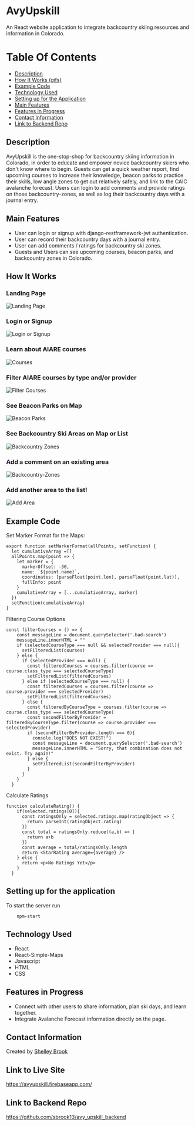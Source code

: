 # AvyUpskill

An React website application to integrate backcountry skiing resources and information in Colorado.

# Table Of Contents 
- [Description](https://github.com/sbrook13/avy-upskill-frontend#description)
- [How It Works (gifs)](https://github.com/sbrook13/avy-upskill-frontend#how-it-works)
- [Example Code](https://github.com/sbrook13/avy-upskill-frontend#example-code)
- [Technology Used](https://github.com/sbrook13/avy-upskill-frontend#technology-used)
- [Setting up for the Application](https://github.com/sbrook13/avy-upskill-frontend#setting-up-for-the-application)
- [Main Features](https://github.com/sbrook13/avy-upskill-frontend#main-features)
- [Features in Progress](https://github.com/sbrook13/avy-upskill-frontend#features-in-progress)
- [Contact Information](https://github.com/sbrook13/avy-upskill-frontend#contact-information)
- [Link to Backend Repo](https://github.com/sbrook13/avy-upskill-frontend#link-to-backend-repo)

## Description

AvyUpskill is the one-stop-shop for backcountry skiing information in Colorado, in order to educate and empower novice backcountry skiers who don't know where to begin. Guests can get a quick weather report, find upcoming courses to increase their knowledge, beacon parks to practice their skills, low angle zones to get out relatively safely, and link to the CAIC avalanche forecast. Users can login to add comments and provide ratings on those backcountry-zones, as well as log their backcountry days with a journal entry.

## Main Features

- User can login or signup with django-restframework-jwt authentication.
- User can record their backcountry days with a journal entry.
- User can add comments / ratings for backcountry ski zones.
- Guests and Users can see upcoming courses, beacon parks, and backcountry zones in Colorado.

## How It Works

### Landing Page


![Landing Page](https://media0.giphy.com/media/O0njrtdNFN5rjdwJ2E/giphy.gif)


### Login or Signup


![Login or Signup](https://media4.giphy.com/media/N9hyNTCfXPxuet8m83/giphy.gif)


### Learn about AIARE courses


![Courses](https://media4.giphy.com/media/sW0fuZX1RcZ0OFakYB/giphy.gif)


### Filter AIARE courses by type and/or provider


![Filter Courses](https://media2.giphy.com/media/5IZmzBGvzwudp3xCdT/giphy.gif)


### See Beacon Parks on Map


![Beacon Parks](https://media1.giphy.com/media/IoHkyHBQ06Kpq98B2P/giphy.gif)


### See Backcountry Ski Areas on Map or List


![Backcountry Zones](https://media0.giphy.com/media/xzb1hQZ7S1Qh2ASUQW/giphy.gif)


### Add a comment on an existing area


![Backcountry-Zones](https://media0.giphy.com/media/ZhdsI01dhcEP3VLFnA/giphy.gif)


### Add another area to the list!


![Add Area](https://media1.giphy.com/media/sXuEFuMVfaWlUAP6ci/giphy.gif)


## Example Code 

Set Marker Format for the Maps:
```
export function setMarkerFormat(allPoints, setFunction) {
  let cumulativeArray =[]
  allPoints.map(point => {
    let marker = {
      markerOffset: -30,
      name: `${point.name}`,
      coordinates: [parseFloat(point.lon), parseFloat(point.lat)],
      fullInfo: point
    }
    cumulativeArray = [...cumulativeArray, marker]
  })
  setFunction(cumulativeArray)
}
```

Filtering Course Options
```
const filterCourses = () => {
    const messageLine = document.querySelector('.bad-search')
    messageLine.innerHTML = ""
    if (selectedCourseType === null && selectedProvider === null){
      setFilteredList(courses)
    } else {
      if (selectedProvider === null) {
        const filteredCourses = courses.filter(course => course.class_type === selectedCourseType)
        setFilteredList(filteredCourses)
      } else if (selectedCourseType === null) {
        const filteredCourses = courses.filter(course => course.provider === selectedProvider)
        setFilteredList(filteredCourses)
      } else {
        const filteredByCourseType = courses.filter(course => course.class_type === selectedCourseType)
        const secondFilterByProvider = filteredByCourseType.filter(course => course.provider === selectedProvider)
        if (secondFilterByProvider.length === 0){
          console.log("DOES NOT EXIST!")
          const messageLine = document.querySelector('.bad-search')
          messageLine.innerHTML = "Sorry, that combination does not exist. Try again!"
        } else {
          setFilteredList(secondFilterByProvider)
        }
      }  
    }
  }
```

Calculate Ratings
```
function calculateRating() {
    if(selected.ratings[0]){
      const ratingsOnly = selected.ratings.map(ratingObject => { 
        return parseInt(ratingObject.rating)
      })
      const total = ratingsOnly.reduce((a,b) => {
        return a+b
      })
      const average = total/ratingsOnly.length
      return <StarRating average={average} />
    } else {
      return <p>No Ratings Yet</p>
    }
  }
```

## Setting up for the application

To start the server run

``` 
    npm-start 
```

## Technology Used

- React
- React-Simple-Maps
- Javascript
- HTML
- CSS

## Features in Progress

- Connect with other users to share information, plan ski days, and learn together. 
- Integrate Avalanche Forecast information directly on the page. 

## Contact Information

Created by [Shelley Brook](https://www.linkedin.com/in/sbrook13/)

## Link to Live Site

https://avyupskill.firebaseapp.com/

## Link to Backend Repo

https://github.com/sbrook13/avy_upskill_backend
